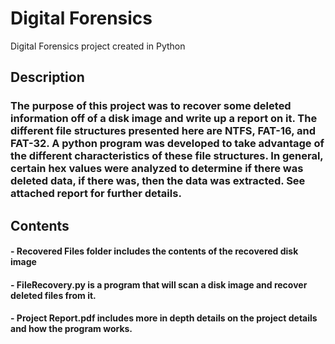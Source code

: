 # Digital Forensics
 Digital Forensics project created in Python

## Description 

### The purpose of this project was to recover some deleted information off of a disk image and write up a report on it. The different file structures presented here are NTFS, FAT-16, and FAT-32. A python program was developed to take advantage of the different characteristics of these file structures. In general, certain hex values were analyzed to determine if there was deleted data, if there was, then the data was extracted. See attached report for further details.

## Contents

#### - Recovered Files folder includes the contents of the recovered disk image
#### - FileRecovery.py is a program that will scan a disk image and recover deleted files from it.
#### - Project Report.pdf includes more in depth details on the project details and how the program works.
